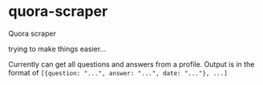 # quora-scraper
Quora scraper 

trying to make things easier...

Currently can get all questions and answers from a profile.
Output is in the format of 
```[{question: "...", answer: "...", date: "..."}, ...]```
